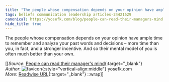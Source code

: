 ```yaml
---
title: "The people whose compensation depends on your opinion have ample ..."
tags: beliefs communication leadership articles-24421529
canonical: https://yosefk.com/blog/people-can-read-their-managers-mind.html
hide_title: true
---
```


The people whose compensation depends on your opinion have ample time to remember and analyze your past words and decisions – more time than you, in fact, and a stronger incentive. And so their mental model of you is often much better than your own.


[[_Source_: [People can read their manager's mind](https://yosefk.com/blog/people-can-read-their-managers-mind.html){:target="_blank"}<br>
_Author_: ![favicon](https://s2.googleusercontent.com/s2/favicons?domain=yosefk.com){:style="vertical-align:middle"} yosefk.com<br>
_More_: [Readwise URL](https://readwise.io/open/476571190){:target="_blank"}
::wrap]]